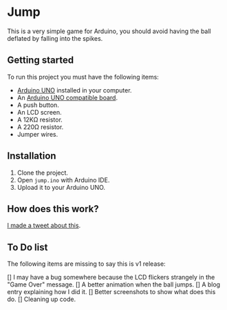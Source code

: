 # Jump

This is a very simple game for Arduino, you should avoid having the ball deflated by falling into the spikes.

## Getting started

To run this project you must have the following items:

- [Arduino UNO](https://www.arduino.cc/en/Main/Software) installed in your computer.
- An [Arduino UNO compatible board](https://store.arduino.cc/usa/arduino-uno-rev3).
- A push button.
- An LCD screen.
- A 12KΩ resistor.
- A 220Ω resistor.
- Jumper wires.

## Installation

1. Clone the project.
2. Open `jump.ino` with Arduino IDE.
3. Upload it to your Arduino UNO.

## How does this work?

[I made a tweet about this](https://twitter.com/d4vsanchez/status/1312879111346544641).


## To Do list

The following items are missing to say this is v1 release:

[] I may have a bug somewhere because the LCD flickers strangely in the "Game Over" message.
[] A better animation when the ball jumps.
[] A blog entry explaining how I did it.
[] Better screenshots to show what does this do.
[] Cleaning up code.
